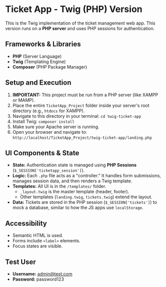 # Ticket App - Twig (PHP) Version

This is the Twig implementation of the ticket management web app. This version runs on a **PHP server** and uses PHP sessions for authentication.

## Frameworks & Libraries
* **PHP** (Server Language)
* **Twig** (Templating Engine)
* **Composer** (PHP Package Manager)

## Setup and Execution
1.  **IMPORTANT:** This project must be run from a PHP server (like XAMPP or MAMP).
2.  Place the entire `TicketApp_Project` folder inside your server's root directory (e.g., `htdocs` for XAMPP).
3.  Navigate to this directory in your terminal: `cd twig-ticket-app`
4.  Install Twig: `composer install`
5.  Make sure your Apache server is running.
6.  Open your browser and navigate to: `http://localhost/TicketApp_Project/twig-ticket-app/landing.php`

## UI Components & State
* **State:** Authentication state is managed using **PHP Sessions** (`$_SESSION['ticketapp_session']`).
* **Logic:** Each `.php` file acts as a "controller." It handles form submissions, manages session data, and then renders a Twig template.
* **Templates:** All UI is in the `/templates/` folder.
    * `_layout.twig` is the master template (header, footer).
    * Other templates (`landing.twig`, `tickets.twig`) extend the layout.
* **Data:** Tickets are stored in the PHP session (`$_SESSION['tickets']`) to mock a database, similar to how the JS apps use `localStorage`.

## Accessibility
* Semantic HTML is used.
* Forms include `<label>` elements.
* Focus states are visible.

## Test User
* **Username:** admin@test.com
* **Password:** password123